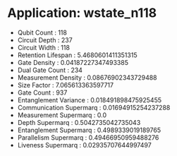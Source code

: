 # Application: wstate_n118
- Qubit Count : 118
- Circuit Depth : 237
- Circuit Width : 118
- Retention Lifespan : 5.4680601411351315
- Gate Density : 0.04187227347493385
- Dual Gate Count : 234
- Measurement Density : 0.08676902343729488
- Size Factor : 7.065613363597717
- Gate Count : 937
- Entanglement Variance : 0.018491898475925455
- Communication Supermarq : 0.01694915254237288
- Measurement Supermarq : 0.0
- Depth Supermarq : 0.5042735042735043
- Entanglement Supermarq : 0.4989339019189765
- Parallelism Supermarq : 0.49466950959488276
- Liveness Supermarq : 0.02935707644997497
